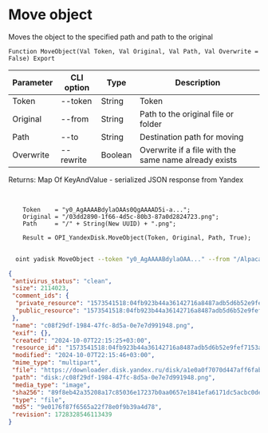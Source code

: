 ﻿---
sidebar_position: 9
---

# Move object
 Moves the object to the specified path and path to the original



`Function MoveObject(Val Token, Val Original, Val Path, Val Overwrite = False) Export`

  | Parameter | CLI option | Type | Description |
  |-|-|-|-|
  | Token | --token | String | Token |
  | Original | --from | String | Path to the original file or folder |
  | Path | --to | String | Destination path for moving |
  | Overwrite | --rewrite | Boolean | Overwrite if a file with the same name already exists |

  
  Returns:  Map Of KeyAndValue - serialized JSON response from Yandex

<br/>




```bsl title="Code example"
    Token    = "y0_AgAAAABdylaOAAs0QgAAAAD5i-a...";
    Original = "/03dd2890-1f66-4d5c-80b3-87a0d2824723.png";
    Path     = "/" + String(New UUID) + ".png";

    Result = OPI_YandexDisk.MoveObject(Token, Original, Path, True);
```



```sh title="CLI command example"
    
  oint yadisk MoveObject --token "y0_AgAAAABdylaOAA..." --from "/Alpaca.png" --to "/TestFolder/Alpaca (Moved).png" --rewrite %rewrite%

```

```json title="Result"
{
 "antivirus_status": "clean",
 "size": 2114023,
 "comment_ids": {
  "private_resource": "1573541518:04fb923b44a36142716a8487adb5d6b52e9fef7153aa01e3f1fce32c47ec2e1b",
  "public_resource": "1573541518:04fb923b44a36142716a8487adb5d6b52e9fef7153aa01e3f1fce32c47ec2e1b"
 },
 "name": "c08f29df-1984-47fc-8d5a-0e7e7d991948.png",
 "exif": {},
 "created": "2024-10-07T22:15:25+03:00",
 "resource_id": "1573541518:04fb923b44a36142716a8487adb5d6b52e9fef7153aa01e3f1fce32c47ec2e1b",
 "modified": "2024-10-07T22:15:46+03:00",
 "mime_type": "multipart",
 "file": "https://downloader.disk.yandex.ru/disk/a1e0a0f7070d447aff6fabf8810990425920732ccce79db6b3395a65a097a7cf/67046ba2/gwThwhLBKYvLhQCNnqAHiuK8Ahrq5JWEM2INP0-LokTQTU0YuDY1w93ExosczTWq3ALOfQvG7DeHbaEMV-uPlg%3D%3D?uid=1573541518&filename=c08f29df-1984-47fc-8d5a-0e7e7d991948.png&disposition=attachment&hash=&limit=0&content_type=multipart&owner_uid=1573541518&fsize=2114023&hid=03d7263840468e281bd0b238a26e7d0d&media_type=image&tknv=v2&etag=9e0176f87f6565a22f78e0f9b39a4d78",
 "path": "disk:/c08f29df-1984-47fc-8d5a-0e7e7d991948.png",
 "media_type": "image",
 "sha256": "89f8eb42a35208a17c85036e17237b0aa0657e1841efa6171dc5acbc0dea9e18",
 "type": "file",
 "md5": "9e0176f87f6565a22f78e0f9b39a4d78",
 "revision": 1728328546113439
}
```
